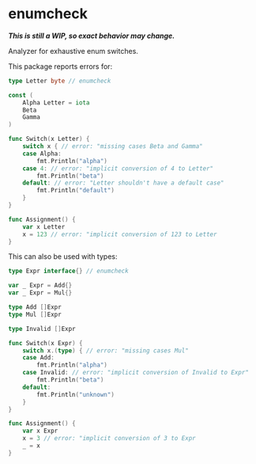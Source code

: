 # enumcheck

***This is still a WIP, so exact behavior may change.***

Analyzer for exhaustive enum switches.

This package reports errors for:

``` go
type Letter byte // enumcheck

const (
	Alpha Letter = iota
	Beta
	Gamma
)

func Switch(x Letter) {
	switch x { // error: "missing cases Beta and Gamma"
	case Alpha:
		fmt.Println("alpha")
	case 4: // error: "implicit conversion of 4 to Letter"
		fmt.Println("beta")
	default: // error: "Letter shouldn't have a default case"
		fmt.Println("default")
	}
}

func Assignment() {
    var x Letter
    x = 123 // error: "implicit conversion of 123 to Letter
}

```

This can also be used with types:

``` go
type Expr interface{} // enumcheck

var _ Expr = Add{}
var _ Expr = Mul{}

type Add []Expr
type Mul []Expr

type Invalid []Expr

func Switch(x Expr) {
	switch x.(type) { // error: "missing cases Mul"
	case Add:
		fmt.Println("alpha")
	case Invalid: // error: "implicit conversion of Invalid to Expr"
		fmt.Println("beta")
	default:
		fmt.Println("unknown")
	}
}

func Assignment() {
	var x Expr
	x = 3 // error: "implicit conversion of 3 to Expr
	_ = x
}
```